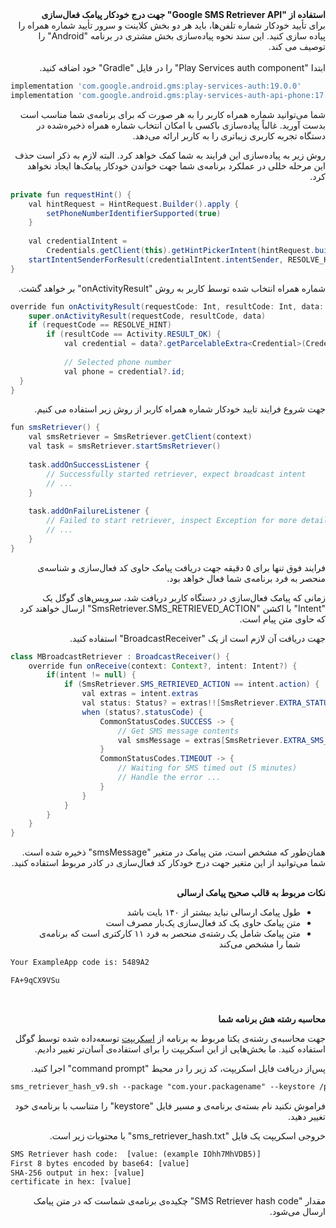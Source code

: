 <div dir="rtl"><b>استفاده از "Google SMS Retriever API" جهت درج خودکار پیامک فعال‌سازی</b></div>

<div dir="rtl">
برای تأیید خودکار شماره تلفن‌ها، باید هر دو بخش کلاینت و سرور تأیید شماره همراه را پیاده سازی کنید. این سند نحوه پیاده‌سازی بخش مشتری در برنامه "Android" را توصیف می کند.
</div>
<br>
<div dir="rtl">
ابتدا "Play Services auth component" را در فایل "Gradle" خود اضافه کنید.
</div>

```php
implementation 'com.google.android.gms:play-services-auth:19.0.0'  
implementation 'com.google.android.gms:play-services-auth-api-phone:17.5.0'
```
<div dir="rtl"> 
<p>
شما می‌توانید شماره همراه کاربر را به هر صورت که برای برنامه‌ی شما مناسب است بدست آورید.
غالباً پیاده‌سازی باکسی با امکان انتخاب شماره همراه ذخیره‌شده در دستگاه تجربه کاربری زیباتری را به کاربر ارائه می‌دهد.
</p>
<p>
روش زیر به پیاده‌سازی این فرایند به شما کمک خواهد کرد. البته لازم به ذکر است حذف این مرحله خللی در عملکرد برنامه‌ی شما جهت خواندن خودکار پیامک‌ها ایجاد نخواهد کرد.
</p>
</div>

```java
private fun requestHint() {  
	val hintRequest = HintRequest.Builder().apply { 
		setPhoneNumberIdentifierSupported(true)  
	}  
  
	val credentialIntent =	
		Credentials.getClient(this).getHintPickerIntent(hintRequest.build())  
	startIntentSenderForResult(credentialIntent.intentSender, RESOLVE_HINT, null, 0, 0, 0)  
}
```
<div dir="rtl">
<p> شماره همراه انتخاب شده توسط کاربر به روش "onActivityResult" بر خواهد گشت.<p/>
 </div>

```java
override fun onActivityResult(requestCode: Int, resultCode: Int, data: Intent?) {  
    super.onActivityResult(requestCode, resultCode, data)  
    if (requestCode == RESOLVE_HINT)  
        if (resultCode == Activity.RESULT_OK) {  
            val credential = data?.getParcelableExtra<Credential>(Credential.EXTRA_KEY)  
  
            // Selected phone number  
            val phone = credential?.id;  
  }  
}
```
<div dir="rtl">
<p> جهت شروع فرایند تایید خودکار شماره همراه کاربر از روش زیر استفاده می کنیم.</p>
</div>

```java
fun smsRetriever() {  
	val smsRetriever = SmsRetriever.getClient(context)  
	val task = smsRetriever.startSmsRetriever()  
  
	task.addOnSuccessListener {  
		// Successfully started retriever, expect broadcast intent  
		// ...  
	}  
  
	task.addOnFailureListener {  
		// Failed to start retriever, inspect Exception for more details 
		// ...  
	}  
}
```
<div dir="rtl">
<p>فرایند فوق تنها برای ۵ دقیقه جهت دریافت پیامک حاوی کد فعال‌سازی و شناسه‌ی منحصر به فرد برنامه‌ی شما فعال خواهد بود.</p>
</div>

<div dir="rtl">
<p>زمانی که پیامک فعال‌سازی در دستگاه کاربر دریافت  شد، سرویس‌های گوگل یک "Intent" با اکشن "SmsRetriever.SMS_RETRIEVED_ACTION" ارسال خواهند کرد که حاوی متن پیام است.</p>
<p> جهت دریافت آن لازم است از یک "BroadcastReceiver" استفاده کنید.</p>
</div>

```Java
class MBroadcastRetriever : BroadcastReceiver() {  
    override fun onReceive(context: Context?, intent: Intent?) {  
        if(intent != null) {  
            if (SmsRetriever.SMS_RETRIEVED_ACTION == intent.action) {  
                val extras = intent.extras  
                val status: Status? = extras!![SmsRetriever.EXTRA_STATUS] as Status  
                when (status?.statusCode) {  
                    CommonStatusCodes.SUCCESS -> {  
                        // Get SMS message contents  
                        val smsMessage = extras[SmsRetriever.EXTRA_SMS_MESSAGE] as String?  
                    }  
                    CommonStatusCodes.TIMEOUT -> {  
	                    // Waiting for SMS timed out (5 minutes)  
						// Handle the error ...  
					}  
                }  
            }  
        }  
    }  
}
```
<div dir="rtl">
همان‌طور که مشخص است، متن پیامک در متغیر "smsMessage" ذخیره شده است.
شما می‌توانید از این متغیر جهت درج خودکار کد فعال‌سازی در کادر مربوط استفاده کنید.
</div>
<br>
<div dir="rtl">
	<p><b>نکات مربوط به قالب صحیح پیامک ارسالی</b></p>
</div>
<div dir="rtl">
	<ul>
		<li>
			<span> طول پیامک ارسالی نباید بیشتر از ۱۴۰ بایت باشد</span>
		</li>
		<li>
			<span>متن پیامک حاوی یک کد فعال‌سازی یک‌بار مصرف است  </span>
		</li>
		<li>
			<span>متن پیامک شامل یک رشته‌ی منحصر به فرد ۱۱ کارکتری است که برنامه‌ی شما را مشخص می‌کند </span>
		</li>
	<ul>
</div>

```xml
Your ExampleApp code is: 5489A2

FA+9qCX9VSu
```
<br>
<div dir="rtl">
	<p><b>محاسبه رشته هش برنامه شما</b></p>
</div>
<div dir="rtl">
	<span>
	جهت محاسبه‌ی رشته‌ی یکتا مربوط به برنامه از <a href="">اسکریپت</a> توسعه‌داده شده توسط گوگل استفاده کنید.
	ما بخش‌هایی از این اسکریپت را برای استفاده‌ی آسان‌تر تغییر دادیم.
	</span>
</div>

<div dir="rtl">
	<p>
	پس‌از دریافت فایل اسکریپت، کد زیر را در محیط "command prompt" اجرا کنید.
	</p>
</div>

```xml
sms_retriever_hash_v9.sh --package "com.your.packagename" --keystore /path/to/your.keystore
```
<div dir="rtl">
	<p>فراموش نکنید نام بسته‌ی برنامه‌ی و مسیر فایل "keystore" را متناسب با برنامه‌ی خود تغییر دهید.</p>
</div>
<div dir="rtl">
	<p>خروجی اسکریپت یک فایل "sms_retriever_hash.txt" با محتویات زیر است.</p>
</div>

```xml
SMS Retriever hash code:  [value: (example IOhh7MhVDB5)]
First 8 bytes encoded by base64: [value]
SHA-256 output in hex: [value]
certificate in hex: [value]
```
<div dir="rtl">
	<p>مقدار "SMS Retriever hash code" چکیده‌ی برنامه‌ی شماست که در متن پیامک ارسال می‌شود.</p>
</div>
